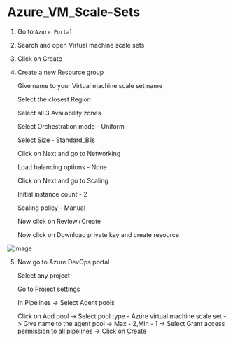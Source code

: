 # Azure_VM_Scale-Sets

1. Go to `Azure Portal`


2. Search and open Virtual machine scale sets


3. Click on Create


4. Create a new Resource group 

    Give name to your Virtual machine scale set name
    
    Select the closest Region
    
    Select all 3 Availability zones 
    
    Select Orchestration mode - Uniform 
    
    Select Size - Standard_B1s
    
    Click on Next and go to Networking
    
    Load balancing options - None 
    
    Click on Next and go to Scaling 
    
    Initial instance count - 2
    
    Scaling policy - Manual
    
    Now click on Review+Create
    
    Now click on Download private key and create resource

![image](https://github.com/Pavan-1997/Azure_VM_Scale-Sets/assets/32020205/df2538ce-4d73-490e-8cd1-153a03d09060)


5. Now go to Azure DevOps portal 

    Select any project
    
    Go to Project settings
    
    In Pipelines -> Select Agent pools
    
    Click on Add pool -> Select pool type - Azure virtual machine scale set -> Give name to the agent pool -> Max - 2,Min - 1 -> Select Grant access permission to all pipelines -> Click on Create
